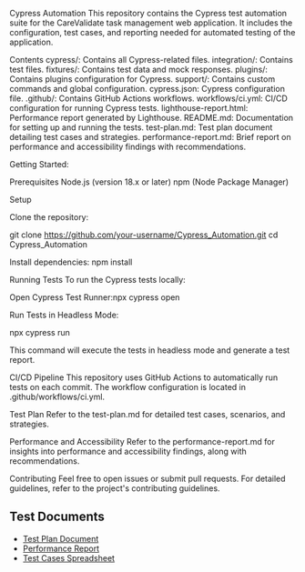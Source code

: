 Cypress Automation
This repository contains the Cypress test automation suite for the CareValidate task management web application. 
It includes the configuration, test cases, and reporting needed for automated testing of the application.


Contents
cypress/: Contains all Cypress-related files.
integration/: Contains test files.
fixtures/: Contains test data and mock responses.
plugins/: Contains plugins configuration for Cypress.
support/: Contains custom commands and global configuration.
cypress.json: Cypress configuration file.
.github/: Contains GitHub Actions workflows.
workflows/ci.yml: CI/CD configuration for running Cypress tests.
lighthouse-report.html: Performance report generated by Lighthouse.
README.md: Documentation for setting up and running the tests.
test-plan.md: Test plan document detailing test cases and strategies.
performance-report.md: Brief report on performance and accessibility findings with recommendations.

Getting Started:

Prerequisites
Node.js (version 18.x or later)
npm (Node Package Manager)

Setup

Clone the repository:

git clone https://github.com/your-username/Cypress_Automation.git
cd Cypress_Automation

Install dependencies:
npm install

Running Tests
To run the Cypress tests locally:

Open Cypress Test Runner:npx cypress open

Run Tests in Headless Mode:

npx cypress run


This command will execute the tests in headless mode and generate a test report.

CI/CD Pipeline
This repository uses GitHub Actions to automatically run tests on each commit. The workflow configuration is located in .github/workflows/ci.yml.

Test Plan
Refer to the test-plan.md for detailed test cases, scenarios, and strategies.

Performance and Accessibility
Refer to the performance-report.md for insights into performance and accessibility findings, along with recommendations.

Contributing
Feel free to open issues or submit pull requests. For detailed guidelines, refer to the project's contributing guidelines.

## Test Documents

- [Test Plan Document](https://docs.google.com/document/d/1E-L7ZYaGDgmuQrMgj89GaIrZespInqtQxqjeZ-XRhTo/edit)
- [Performance Report](https://docs.google.com/document/d/1UvB7jCNgDB6Zc88Zmt2JKEsz6cHtcyuYHx2tuqFPitY/edit)
- [Test Cases Spreadsheet](https://docs.google.com/spreadsheets/d/19KWEUcWwndr4LDnxxRrJV3rHL4oNSZz76igwbAXMUXA/edit?gid=0#gid=0)






